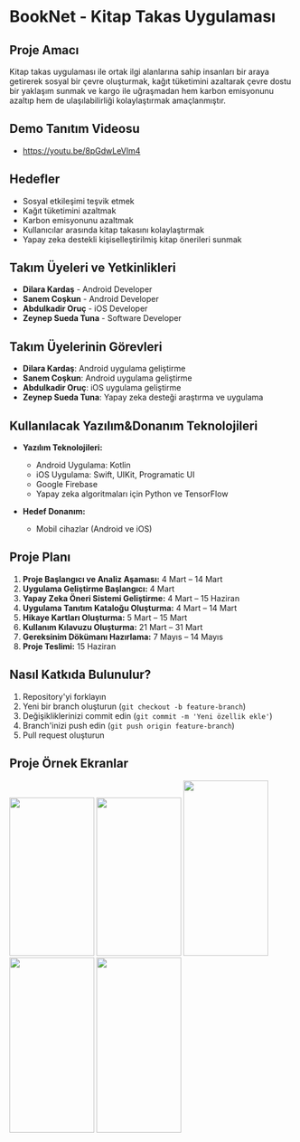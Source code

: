 # BookNet - Kitap Takas Uygulaması

## Proje Amacı
Kitap takas uygulaması ile ortak ilgi alanlarına sahip insanları bir araya getirerek sosyal bir çevre oluşturmak, kağıt tüketimini azaltarak çevre dostu bir yaklaşım sunmak ve kargo ile uğraşmadan hem karbon emisyonunu azaltıp hem de ulaşılabilirliği kolaylaştırmak amaçlanmıştır.

## Demo Tanıtım Videosu
- https://youtu.be/8pGdwLeVlm4 

## Hedefler
- Sosyal etkileşimi teşvik etmek
- Kağıt tüketimini azaltmak
- Karbon emisyonunu azaltmak
- Kullanıcılar arasında kitap takasını kolaylaştırmak
- Yapay zeka destekli kişiselleştirilmiş kitap önerileri sunmak

## Takım Üyeleri ve Yetkinlikleri
- **Dilara Kardaş** - Android Developer
- **Sanem Coşkun** - Android Developer
- **Abdulkadir Oruç** - iOS Developer
- **Zeynep Sueda Tuna** - Software Developer

## Takım Üyelerinin Görevleri
- **Dilara Kardaş**: Android uygulama geliştirme
- **Sanem Coşkun**: Android uygulama geliştirme
- **Abdulkadir Oruç**: iOS uygulama geliştirme
- **Zeynep Sueda Tuna**: Yapay zeka desteği araştırma ve uygulama

## Kullanılacak Yazılım&Donanım Teknolojileri
- **Yazılım Teknolojileri:**
  - Android Uygulama: Kotlin
  - iOS Uygulama: Swift, UIKit, Programatic UI
  - Google Firebase
  - Yapay zeka algoritmaları için Python ve TensorFlow
    
- **Hedef Donanım:**
  - Mobil cihazlar (Android ve iOS)

## Proje Planı
1. **Proje Başlangıcı ve Analiz Aşaması:** 4 Mart – 14 Mart
2. **Uygulama Geliştirme Başlangıcı:** 4 Mart
3. **Yapay Zeka Öneri Sistemi Geliştirme:** 4 Mart – 15 Haziran
4. **Uygulama Tanıtım Kataloğu Oluşturma:** 4 Mart – 14 Mart
5. **Hikaye Kartları Oluşturma:** 5 Mart – 15 Mart
6. **Kullanım Kılavuzu Oluşturma:** 21 Mart – 31 Mart
7. **Gereksinim Dökümanı Hazırlama:** 7 Mayıs – 14 Mayıs
8. **Proje Teslimi:** 15 Haziran

## Nasıl Katkıda Bulunulur?
1. Repository'yi forklayın
2. Yeni bir branch oluşturun (`git checkout -b feature-branch`)
3. Değişikliklerinizi commit edin (`git commit -m 'Yeni özellik ekle'`)
4. Branch'inizi push edin (`git push origin feature-branch`)
5. Pull request oluşturun

## Proje Örnek Ekranlar
<img src="https://github.com/kadiroruc/BookNet/assets/92309764/a156294d-3f92-462d-85b6-0f33be930d1a" width=150 height=280>
<img src="https://github.com/kadiroruc/BookNet/assets/92309764/43b53d79-5a55-4f6c-9541-6103fe856dca" width=150 height=280>
<img src="https://github.com/kadiroruc/BookNet/assets/92309764/bb0dac3a-c3c3-4071-8509-a345bd9dd88c" width=150 height=310>
<img src="https://github.com/kadiroruc/BookNet/assets/92309764/3b9f6581-c434-4ef8-a66d-a8327575fb55" width=150 height=310>
<img src="https://github.com/kadiroruc/BookNet/assets/92309764/b1de4856-20db-4183-b06f-e565c3cc1204" width=150 height=310>



